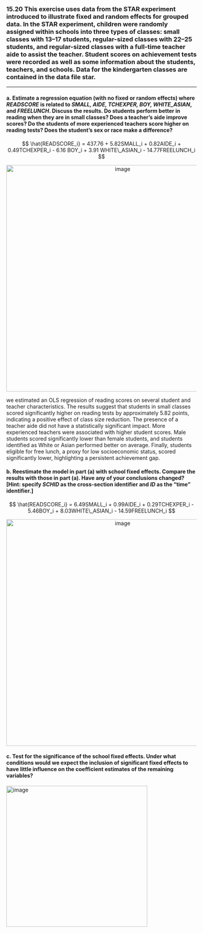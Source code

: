 ### 15.20 This exercise uses data from the STAR experiment introduced to illustrate fixed and random effects for grouped data. In the STAR experiment, children were randomly assigned within schools into three types of classes: small classes with 13–17 students, regular-sized classes with 22–25 students, and regular-sized classes with a full-time teacher aide to assist the teacher. Student scores on achievement tests were recorded as well as some information about the students, teachers, and schools. Data for the kindergarten classes are contained in the data file star.
---
#### a. Estimate a regression equation (with no fixed or random effects) where *READSCORE* is related to *SMALL, AIDE, TCHEXPER, BOY, WHITE_ASIAN*, and *FREELUNCH*. Discuss the results. Do students perform better in reading when they are in small classes? Does a teacher’s aide improve scores? Do the students of more experienced teachers score higher on reading tests? Does the student’s sex or race make a difference?

$$
\hat{READSCORE_i} = 437.76 + 5.82SMALL_i + 0.82AIDE_i + 0.49TCHEXPER_i - 6.16 BOY_i + 3.91 WHITE\_ASIAN_i - 14.77FREELUNCH_i
$$

<div align="center">
  <img width="600" alt="image" src="https://github.com/user-attachments/assets/a6165c07-1e37-4ef2-8e5f-7915cb474194" />
</div>

we estimated an OLS regression of reading scores on several student and teacher characteristics. The results suggest that students in small classes scored significantly higher on reading tests by approximately 5.82 points, indicating a positive effect of class size reduction. The presence of a teacher aide did not have a statistically significant impact. More experienced teachers were associated with higher student scores. Male students scored significantly lower than female students, and students identified as White or Asian performed better on average. Finally, students eligible for free lunch, a proxy for low socioeconomic status, scored significantly lower, highlighting a persistent achievement gap.

#### b. Reestimate the model in part (a) with school fixed effects. Compare the results with those in part (a). Have any of your conclusions changed? [Hint: specify *SCHID* as the cross-section identifier and *ID* as the “time” identifier.]

$$
\hat{READSCORE_i} = 6.49SMALL_i + 0.99AIDE_i + 0.29TCHEXPER_i - 5.46BOY_i + 8.03WHITE\_ASIAN_i - 14.59FREELUNCH_i
$$

<div align="center">
  <img width="600" alt="image" src="https://github.com/user-attachments/assets/b1008703-6781-4610-8687-879c28598f12" />
</div>

#### c. Test for the significance of the school fixed effects. Under what conditions would we expect the inclusion of significant fixed effects to have little influence on the coefficient estimates of the remaining variables?

<img width="373" alt="image" src="https://github.com/user-attachments/assets/712ab9fb-c389-4fc8-9f0a-ef52463266ad" />
